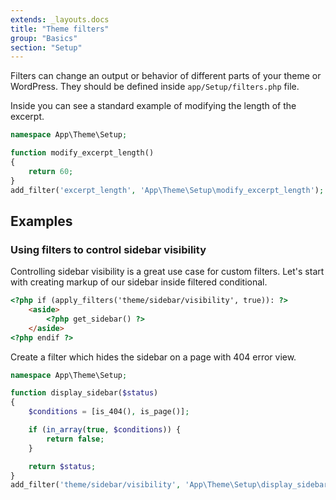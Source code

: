 ```yaml
---
extends: _layouts.docs
title: "Theme filters"
group: "Basics"
section: "Setup"
---
```


Filters can change an output or behavior of different parts of your theme or WordPress. They should be defined inside `app/Setup/filters.php` file.

Inside you can see a standard example of modifying the length of the excerpt.

```php
namespace App\Theme\Setup;

function modify_excerpt_length()
{
    return 60;
}
add_filter('excerpt_length', 'App\Theme\Setup\modify_excerpt_length');
```

## Examples

### Using filters to control sidebar visibility

Controlling sidebar visibility is a great use case for custom filters. Let's start with creating markup of our sidebar inside filtered conditional.

```html
<?php if (apply_filters('theme/sidebar/visibility', true)): ?>
    <aside>
        <?php get_sidebar() ?>
    </aside>
<?php endif ?>
```

Create a filter which hides the sidebar on a page with 404 error view.

```php
namespace App\Theme\Setup;

function display_sidebar($status)
{
    $conditions = [is_404(), is_page()];

    if (in_array(true, $conditions)) {
        return false;
    }

    return $status;
}
add_filter('theme/sidebar/visibility', 'App\Theme\Setup\display_sidebar');
```